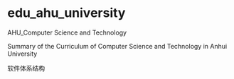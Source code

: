 # edu_ahu_university
AHU_Computer Science and Technology

Summary of the Curriculum of Computer Science and Technology in Anhui University

软件体系结构
